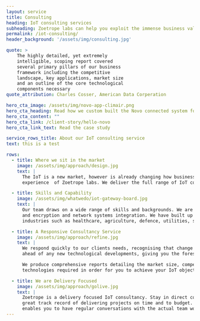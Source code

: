 ```yaml
---
layout: service
title: Consulting
heading: IoT consulting services
subheading: Zoetrope labs can help you exploit the immense business value of the IoT.
permalink: /iot-consulting/
header_background: '/assets/img/consulting.jpg'

quote: >
    The highly detailed, yet extremely
    intelligible, scoping report covered
    several primary pillars of our business
    framework including the competitive
    landscape, key applications, market size
    and an outline of the core technological
    components necessary
quote_attribution: Charles Cosser, American Data Corperation

hero_cta_image: /assets/img/novo-app-climair.png
hero_cta_heading: Read how we custom built the Novo connected system for e.on
hero_cta_content: ""
hero_cta_link: /client-story/hello-novo
hero_cta_link_text: Read the case study

service_rows_title: About our IoT consulting service
text: this is a test

rows:
  - title: Where we sit in the market
    image: /assets/img/approach/design.jpg
    text: |
      The IoT is a new market, however is already changing how business is done. While there are many IT consultancies out there, few have the IoT knowledge and
      experience  of Zoetrope labs. We deliver the full range of IoT consultancy services. Zoetrope labs is rare in that in addition to our consulting arm, we are also able to provide turn-key IoT solutions.

  - title: Skills and Capability
    image: /assets/img/whatwedo/iot-gateway-board.jpg
    text: |
      Our team draws on a wide range of skills and backgrounds. We are strong in the areas of research, wireless protocols, data analytics, machine learning, security
      and encryption and network systems integration. We have built up a considerable portfolio of diverse skill sets, gained through working in a variety of
      industries such as healthcare, agriculture, defence, utilities, smart homes and automated factory tooling.

  - title: A Responsive Consultancy Service
    image: /assets/img/approach/refine.jpg
    text: |
      We respond quickly to our clients needs, recognising that change is a natural part of the IoT development cycle. We constantly monitor the industry to keep you
      ahead of any new technological developments, giving you the foresight to make more informed strategic decisions.

      We produce comprehensive reports detailing the market size, competitive landscape, key applications and core
      technologies required in order for you to achieve your IoT objectives.

  - title: We are Delivery Focused
    image: /assets/img/approach/golive.jpg
    text: |
      Zoetrope is a delivery focused IoT consultancy. Stay in direct contact with the engineers working to deliver your project.  Our Bristol based agile team has a
      great track record of delivering projects on time and to budget. We keep the layers of bureaucracy a minimum; not something our bigger competitors can claim. This
      enables you to have regular conversations with the actual team working on your project and get great results.
---
```

